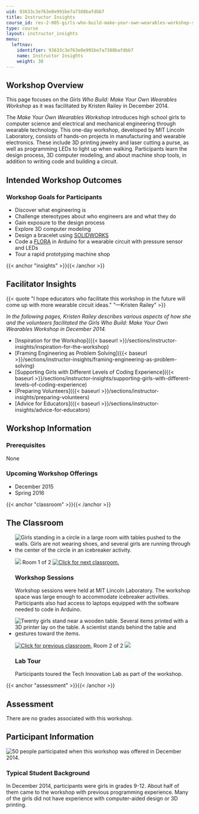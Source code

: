 ```yaml
---
uid: 93633c3e763e0e991be7a7388bafdbb7
title: Instructor Insights
course_id: res-2-005-girls-who-build-make-your-own-wearables-workshop-spring-2015
type: course
layout: instructor_insights
menu:
  leftnav:
    identifier: 93633c3e763e0e991be7a7388bafdbb7
    name: Instructor Insights
    weight: 30
---
```


Workshop Overview
-----------------

This page focuses on the _Girls Who Build: Make Your Own Wearables Workshop_ as it was facilitated by Kristen Railey in December 2014.

The _Make Your Own Wearables_ _Workshop_ introduces high school girls to computer science and electrical and mechanical engineering through wearable technology. This one-day workshop, developed by MIT Lincoln Laboratory, consists of hands-on projects in manufacturing and wearable electronics. These include 3D printing jewelry and laser cutting a purse, as well as programming LEDs to light up when walking. Participants learn the design process, 3D computer modeling, and about machine shop tools, in addition to writing code and building a circuit.

Intended Workshop Outcomes
--------------------------

### Workshop Goals for Participants

*   Discover what engineering is
*   Challenge stereotypes about who engineers are and what they do
*   Gain exposure to the design process
*   Explore 3D computer modeling
*   Design a bracelet using [SOLIDWORKS](https://www.solidworks.com/sw/education/student-software-3d-mcad.htm)
*   Code a [FLORA](https://www.adafruit.com/products/659) in Arduino for a wearable circuit with pressure sensor and LEDs
*   Tour a rapid prototyping machine shop

{{< anchor "insights" >}}{{< /anchor >}}

Facilitator Insights
--------------------

{{< quote "I hope educators who facilitate this workshop in the future will come up with more wearable circuit ideas." "—Kristen Railey" >}}

_In the following pages, Kristen Railey describes various aspects of how she and the volunteers facilitated the Girls Who Build: Make Your Own Wearables Workshop in December 2014._

*   [Inspiration for the Workshop]({{< baseurl >}}/sections/instructor-insights/inspiration-for-the-workshop)
*   [Framing Engineering as Problem Solving]({{< baseurl >}}/sections/instructor-insights/framing-engineering-as-problem-solving)
*   [Supporting Girls with Different Levels of Coding Experience]({{< baseurl >}}/sections/instructor-insights/supporting-girls-with-different-levels-of-coding-experience)
*   [Preparing Volunteers]({{< baseurl >}}/sections/instructor-insights/preparing-volunteers)
*   [Advice for Educators]({{< baseurl >}}/sections/instructor-insights/advice-for-educators)

Workshop Information
--------------------

### Prerequisites

None

### Upcoming Workshop Offerings

*   December 2015
*   Spring 2016

{{< anchor "classroom" >}}{{< /anchor >}}

The Classroom
-------------

*   ![Girls standing in a circle in a large room with tables pushed to the walls. Girls are not wearing shoes, and several girls are running through the center of the circle in an icebreaker activity.](https://open-learning-course-data-production.s3.amazonaws.com/res-2-005-girls-who-build-make-your-own-wearables-workshop-spring-2015/e008ab1e0423e38c4d9e113ba7c7302d_RES-2-005_classroom-1.jpg)
    
    ![](/images/educator/classroom_prev.png) Room 1 of 2 [![Click for next classroom.](/images/educator/classroom_next.png)](#)
    
    ### Workshop Sessions
    
    Workshop sessions were held at MIT Lincoln Laboratory. The workshop space was large enough to accommodate icebreaker activities. Participants also had access to laptops equipped with the software needed to code in Arduino.
    
*   ![Twenty girls stand near a wooden table. Several items printed with a 3D printer lay on the table. A scientist stands behind the table and gestures toward the items.](https://open-learning-course-data-production.s3.amazonaws.com/res-2-005-girls-who-build-make-your-own-wearables-workshop-spring-2015/082c2a77e93874a16c2c4fcc2ff93864_RES-2-005_classroom-2.jpg)
    
    [![Click for previous classroom.](/images/educator/classroom_prev.png)](#) Room 2 of 2 ![](/images/educator/classroom_next.png)
    
    ### Lab Tour
    
    Participants toured the Tech Innovation Lab as part of the workshop.
    

{{< anchor "assessment" >}}{{< /anchor >}}

Assessment
----------

There are no grades associated with this workshop.

Participant Information
-----------------------

![50 people participated when this workshop was offered in December 2014.](https://open-learning-course-data-production.s3.amazonaws.com/res-2-005-girls-who-build-make-your-own-wearables-workshop-spring-2015/8cce48f2321f163cc3f1a31f5dc853bb_RES-2-005_stat-students.png)

### Typical Student Background

In December 2014, participants were girls in grades 9-12. About half of them came to the workshop with previous programming experience. Many of the girls did not have experience with computer-aided design or 3D printing.